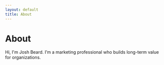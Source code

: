 ```yaml
---
layout: default
title: About
---
```

# About 

Hi, I'm Josh Beard. I’m a marketing professional who builds long-term value for organizations. 
